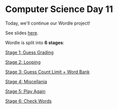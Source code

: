 # Computer Science Day 11

<link href="index.css" rel="stylesheet">

Today, we'll continue our Wordle project!

See slides [here](../presentation-pdfs/day11.pdf).

Wordle is split into **6 stages**:

[Stage 1: Guess Grading](../code_snippets/wordle-stage-1.html)

[Stage 2: Looping](../code_snippets/wordle-stage-2.html)

[Stage 3: Guess Count Limit + Word Bank](../code_snippets/wordle-stage-3.html)

[Stage 4: Miscellania](../code_snippets/wordle-stage-4.html)

[Stage 5: Play Again](../code_snippets/wordle-stage-5.html)

[Stage 6: Check Words](../code_snippets/wordle-stage-6.html)



